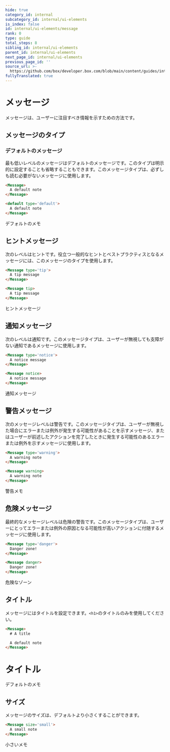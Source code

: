 ```yaml
---
hide: true
category_id: internal
subcategory_id: internal/ui-elements
is_index: false
id: internal/ui-elements/message
rank: 0
type: guide
total_steps: 8
sibling_id: internal/ui-elements
parent_id: internal/ui-elements
next_page_id: internal/ui-elements
previous_page_id: ''
source_url: >-
  https://github.com/box/developer.box.com/blob/main/content/guides/internal/ui-elements/message.md
fullyTranslated: true
---
```

<!-- does not need translation -->

# メッセージ

メッセージは、ユーザーに注目すべき情報を示すための方法です。

## メッセージのタイプ

### デフォルトのメッセージ

最も低いレベルのメッセージはデフォルトのメッセージです。このタイプは明示的に設定することも省略することもできます。このメッセージタイプは、必ずしも読む必要がないメッセージに使用します。

```html
<Message>
  A default note
</Message>

<default type='default'>
  A default note
</Message>
```

<H>

<Message>

デフォルトのメモ

</Message>

</H>

## ヒントメッセージ

次のレベルはヒントです。役立つ一般的なヒントとベストプラクティスとなるメッセージには、このメッセージのタイプを使用します。

```html
<Message type='tip'>
  A tip message
</Message>

<Message tip>
  A tip message
</Message>
```

<H>

<Message tip>

ヒントメッセージ

</Message>

</H>

## 通知メッセージ

次のレベルは通知です。このメッセージタイプは、ユーザーが無視しても支障がない通知であるメッセージに使用します。

```html
<Message type='notice'>
  A notice message
</Message>

<Message notice>
  A notice message
</Message>
```

<H>

<Message Notice>

通知メッセージ

</Message>

</H>

## 警告メッセージ

次のメッセージレベルは警告です。このメッセージタイプは、ユーザーが無視した場合にエラーまたは例外が発生する可能性があることを示すメッセージ、またはユーザーが前述したアクションを完了したときに発生する可能性のあるエラーまたは例外を示すメッセージに使用します。

```html
<Message type='warning'>
  A warning note
</Message>

<Message warning>
  A warning note
</Message>
```

<H>

<Message warning>

警告メモ

</Message>

</H>

## 危険メッセージ

最終的なメッセージレベルは危険の警告です。このメッセージタイプは、ユーザーにとってエラーまたは例外の原因となる可能性が高いアクションに付随するメッセージに使用します。

```html
<Message type='danger'>
  Danger zone!
</Message>

<Message danger>
  Danger zone!
</Message>
```

<H>

<Message danger>

危険なゾーン

</Message>

</H>

## タイトル

メッセージにはタイトルを設定できます。`<h1>`のタイトルのみを使用してください。

```html
<Message>
  # A title

  A default note
</Message>
```

<H>

<Message>

# タイトル

デフォルトのメモ

</Message>

</H>

## サイズ

メッセージのサイズは、デフォルトより小さくすることができます。

```html
<Message size='small'>
  A small note
</Message>
```

<H>

<Message size="small">

小さいメモ

</Message>

</H>
